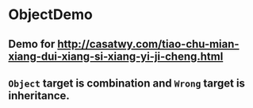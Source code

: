 # ObjectDemo
## Demo for http://casatwy.com/tiao-chu-mian-xiang-dui-xiang-si-xiang-yi-ji-cheng.html
## `Object` target is combination and `Wrong` target is inheritance.
